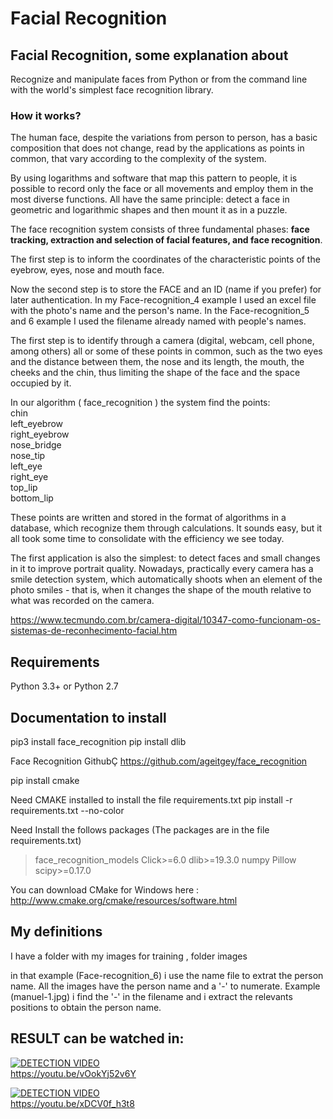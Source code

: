 # Facial Recognition 

## Facial Recognition, some explanation about

Recognize and manipulate faces from Python or from the command line with the world's simplest face recognition library.

### How it works?
The human face, despite the variations from person to person, has a basic composition that does not change, read by the applications as points in common, that vary according to the complexity of the system.

By using logarithms and software that map this pattern to people, it is possible to record only the face or all movements and employ them in the most diverse functions. All have the same principle: detect a face in geometric and logarithmic shapes and then mount it as in a puzzle.

The face recognition system consists of three fundamental phases: <b> face tracking, extraction and selection of facial features, and face recognition</b>.

The first step is to inform the coordinates of the characteristic points of the eyebrow, eyes, nose and mouth face.

Now the second step is to store the FACE and an ID (name if you prefer) for later authentication. In my Face-recognition_4 example I used an excel file with the photo's name and the person's name. In the Face-recognition_5 and 6 example I used the filename already named with people's names.

The first step is to identify through a camera (digital, webcam, cell phone, among others) all or some of these points in common, such as the two eyes and the distance between them, the nose and its length, the mouth, the cheeks and the chin, thus limiting the shape of the face and the space occupied by it.

In our algorithm ( face_recognition ) the system find the points: 
<br/>chin 
<br/>left_eyebrow 
<br/>right_eyebrow 
<br/>nose_bridge 
<br/>nose_tip 
<br/>left_eye 
<br/>right_eye 
<br/>top_lip 
<br/>bottom_lip

These points are written and stored in the format of algorithms in a database, which recognize them through calculations. It sounds easy, but it all took some time to consolidate with the efficiency we see today.

The first application is also the simplest: to detect faces and small changes in it to improve portrait quality. Nowadays, practically every camera has a smile detection system, which automatically shoots when an element of the photo smiles - that is, when it changes the shape of the mouth relative to what was recorded on the camera.

https://www.tecmundo.com.br/camera-digital/10347-como-funcionam-os-sistemas-de-reconhecimento-facial.htm

## Requirements
Python 3.3+ or Python 2.7

## Documentation to install
pip3 install face_recognition pip install dlib

Face Recognition GithubÇ https://github.com/ageitgey/face_recognition

pip install cmake

Need CMAKE installed to install the file requirements.txt 
pip install -r requirements.txt --no-color


Need Install the follows packages (The packages are in the file requirements.txt)


>face_recognition_models 
>Click>=6.0 
>dlib>=19.3.0 
>numpy 
>Pillow 
>scipy>=0.17.0


You can download CMake for Windows here : http://www.cmake.org/cmake/resources/software.html

## My definitions
I have a folder with my images for training , folder images

in that example (Face-recognition_6) i use the name file to extrat the person name. All the images have the person name and a '-' to numerate. Example (manuel-1.jpg) i find the '-' in the filename and i extract the relevants positions to obtain the person name.


## RESULT can be watched in:

[![DETECTION VIDEO](https://img.youtube.com/vi/vOokYj52v6Y/0.jpg)](https://www.youtube.com/watch?v=vOokYj52v6Y)
<br/>https://youtu.be/vOokYj52v6Y


[![DETECTION VIDEO](https://img.youtube.com/vi/xDCV0f_h3t8/0.jpg)](https://www.youtube.com/watch?v=xDCV0f_h3t8)
<br/>https://youtu.be/xDCV0f_h3t8
